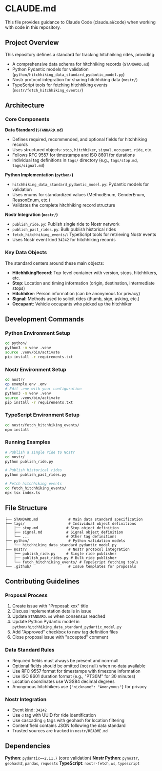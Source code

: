 # CLAUDE.md

This file provides guidance to Claude Code (claude.ai/code) when working with code in this repository.

## Project Overview

This repository defines a standard for tracking hitchhiking rides, providing:
- A comprehensive data schema for hitchhiking records (`STANDARD.md`)
- Python Pydantic models for validation (`python/hitchhiking_data_standard_pydantic_model.py`)
- Nostr protocol integration for sharing hitchhiking data (`nostr/`)
- TypeScript tools for fetching hitchhiking events (`nostr/fetch_hitchhiking_events/`)

## Architecture

### Core Components

**Data Standard (`STANDARD.md`)**
- Defines required, recommended, and optional fields for hitchhiking records
- Uses structured objects: `stop`, `hitchhiker`, `signal`, `occupant`, `ride`, etc.
- Follows RFC 9557 for timestamps and ISO 8601 for durations
- Individual tag definitions in `tags/` directory (e.g., `tags/stop.md`, `tags/signal.md`)

**Python Implementation (`python/`)**
- `hitchhiking_data_standard_pydantic_model.py`: Pydantic models for validation
- Uses enums for standardized values (MethodEnum, GenderEnum, ReasonEnum, etc.)
- Validates the complete hitchhiking record structure

**Nostr Integration (`nostr/`)**
- `publish_ride.py`: Publish single ride to Nostr network
- `publish_past_rides.py`: Bulk publish historical rides
- `fetch_hitchhiking_events/`: TypeScript tools for retrieving Nostr events
- Uses Nostr event kind `34242` for hitchhiking records

### Key Data Objects

The standard centers around these main objects:
- **HitchhikingRecord**: Top-level container with version, stops, hitchhikers, etc.
- **Stop**: Location and timing information (origin, destination, intermediate stops)
- **Hitchhiker**: Person information (can be anonymous for privacy)
- **Signal**: Methods used to solicit rides (thumb, sign, asking, etc.)
- **Occupant**: Vehicle occupants who picked up the hitchhiker

## Development Commands

### Python Environment Setup
```bash
cd python/
python3 -m venv .venv
source .venv/bin/activate
pip install -r requirements.txt
```

### Nostr Environment Setup
```bash
cd nostr/
cp example.env .env
# Edit .env with your configuration
python3 -m venv .venv
source .venv/bin/activate  
pip install -r requirements.txt
```

### TypeScript Environment Setup
```bash
cd nostr/fetch_hitchhiking_events/
npm install
```

### Running Examples
```bash
# Publish a single ride to Nostr
cd nostr/
python publish_ride.py

# Publish historical rides
python publish_past_rides.py

# Fetch hitchhiking events
cd fetch_hitchhiking_events/
npx tsx index.ts
```

## File Structure

```
├── STANDARD.md              # Main data standard specification
├── tags/                    # Individual object definitions
│   ├── stop.md             # Stop object definition
│   ├── signal.md           # Signal object definition
│   └── ...                 # Other tag definitions
├── python/                  # Python validation models
│   └── hitchhiking_data_standard_pydantic_model.py
├── nostr/                   # Nostr protocol integration
│   ├── publish_ride.py     # Single ride publisher
│   ├── publish_past_rides.py # Bulk ride publisher
│   └── fetch_hitchhiking_events/ # TypeScript fetching tools
└── .github/                 # Issue templates for proposals
```

## Contributing Guidelines

### Proposal Process
1. Create issue with "Proposal: xxx" title
2. Discuss implementation details in issue
3. Update `STANDARD.md` when consensus reached
4. Update Python Pydantic model in `python/hitchhiking_data_standard_pydantic_model.py`
5. Add "Approved" checkbox to new tag definition files
6. Close proposal issue with "accepted" comment

### Data Standard Rules
- Required fields must always be present and non-null
- Optional fields should be omitted (not null) when no data available
- Use RFC 9557 format for timestamps with timezone information
- Use ISO 8601 duration format (e.g., "PT30M" for 30 minutes)
- Location coordinates use WGS84 decimal degrees
- Anonymous hitchhikers use `{"nickname": "Anonymous"}` for privacy

### Nostr Integration
- Event kind: `34242`
- Use `d` tag with UUID for ride identification
- Use cascading `g` tags with geohash for location filtering
- Content field contains JSON following the data standard
- Trusted sources are tracked in `nostr/README.md`

## Dependencies

**Python**: `pydantic==2.11.7` (core validation)
**Nostr Python**: `pynostr`, `geohash2`, `pandas`, `requests`
**TypeScript**: `nostr-fetch`, `ws`, `typescript`